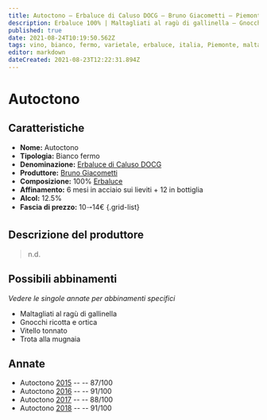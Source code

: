 ```yaml
---
title: Autoctono – Erbaluce di Caluso DOCG – Bruno Giacometti – Piemonte (IT) – 10🠒14€ – 3★ - 5★
description: Erbaluce 100% | Maltagliati al ragù di gallinella – Gnocchi ricotta e ortica – Vitello tonnato – Trota alla mugnaia
published: true
date: 2021-08-24T10:19:50.562Z
tags: vino, bianco, fermo, varietale, erbaluce, italia, Piemonte, maltagliati al ragù di gallinella, gnocchi ricotta e ortica, vitello tonnato, trota alla mugnaia, 10🠒14€, 5 stelle
editor: markdown
dateCreated: 2021-08-23T12:22:31.894Z
---
```


 # Autoctono

## Caratteristiche
- **Nome:** Autoctono
- **Tipologia:** Bianco fermo
- **Denominazione:** [Erbaluce di Caluso DOCG](/denominazioni/Italia/Piemonte/DOCG/Erbaluce-di-Caluso)
- **Produttore:** [Bruno Giacometti](/produttori/Italia/Piemonte/Bruno-Giacometti)
- **Composizione:** 100% [Erbaluce](/vitigni/Italia/bacca-bianca/erbaluce)
- **Affinamento:** 6 mesi in acciaio sui lieviti + 12 in bottiglia
- **Alcol:** 12.5%
- **Fascia di prezzo:** 10🠒14€
{.grid-list}

## Descrizione del produttore

> n.d.

## Possibili abbinamenti
*Vedere le singole annate per abbinamenti specifici*

- Maltagliati al ragù di gallinella
- Gnocchi ricotta e ortica
- Vitello tonnato
- Trota alla mugnaia


## Annate

- Autoctono [2015](vini/Italia/Piemonte/Bruno-Giacometti/Autoctono/2015) -- <span class="star-3"></span>  -- 87/100
- Autoctono [2016](vini/Italia/Piemonte/Bruno-Giacometti/Autoctono/2016) -- <span class="star-5"></span>  -- 91/100
- Autoctono [2017](vini/Italia/Piemonte/Bruno-Giacometti/Autoctono/2017) -- <span class="star-3"></span>  -- 88/100
- Autoctono [2018](vini/Italia/Piemonte/Bruno-Giacometti/Autoctono/2018) -- <span class="star-5"></span>  -- 91/100